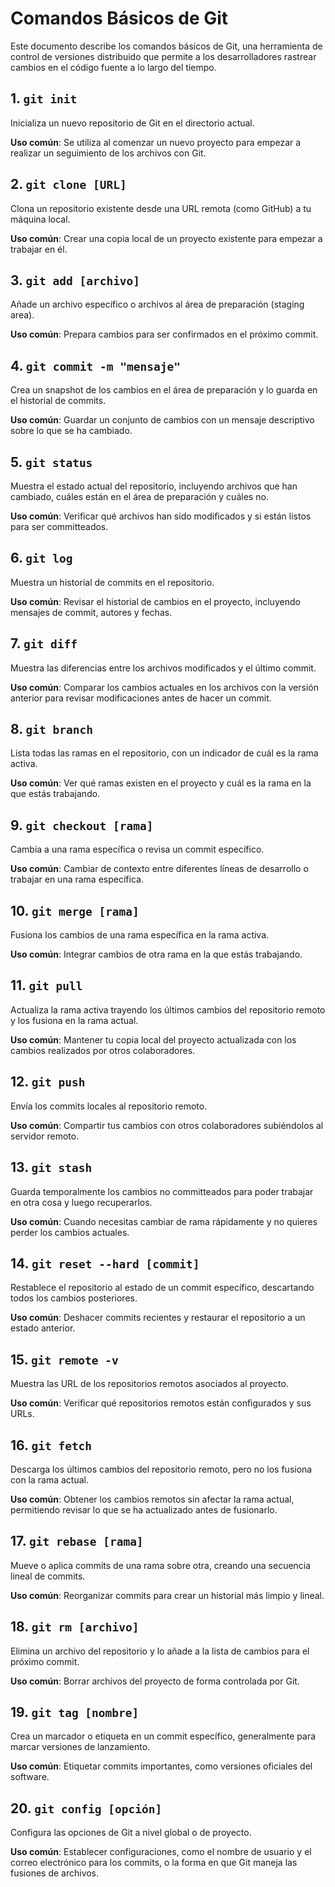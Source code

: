 # Comandos Básicos de Git

Este documento describe los comandos básicos de Git, una herramienta de control de versiones distribuido que permite a los desarrolladores rastrear cambios en el código fuente a lo largo del tiempo.

## 1. `git init`
Inicializa un nuevo repositorio de Git en el directorio actual.

**Uso común**: Se utiliza al comenzar un nuevo proyecto para empezar a realizar un seguimiento de los archivos con Git.

## 2. `git clone [URL]`
Clona un repositorio existente desde una URL remota (como GitHub) a tu máquina local.

**Uso común**: Crear una copia local de un proyecto existente para empezar a trabajar en él.

## 3. `git add [archivo]`
Añade un archivo específico o archivos al área de preparación (staging area).

**Uso común**: Prepara cambios para ser confirmados en el próximo commit.

## 4. `git commit -m "mensaje"`
Crea un snapshot de los cambios en el área de preparación y lo guarda en el historial de commits.

**Uso común**: Guardar un conjunto de cambios con un mensaje descriptivo sobre lo que se ha cambiado.

## 5. `git status`
Muestra el estado actual del repositorio, incluyendo archivos que han cambiado, cuáles están en el área de preparación y cuáles no.

**Uso común**: Verificar qué archivos han sido modificados y si están listos para ser committeados.

## 6. `git log`
Muestra un historial de commits en el repositorio.

**Uso común**: Revisar el historial de cambios en el proyecto, incluyendo mensajes de commit, autores y fechas.

## 7. `git diff`
Muestra las diferencias entre los archivos modificados y el último commit.

**Uso común**: Comparar los cambios actuales en los archivos con la versión anterior para revisar modificaciones antes de hacer un commit.

## 8. `git branch`
Lista todas las ramas en el repositorio, con un indicador de cuál es la rama activa.

**Uso común**: Ver qué ramas existen en el proyecto y cuál es la rama en la que estás trabajando.

## 9. `git checkout [rama]`
Cambia a una rama específica o revisa un commit específico.

**Uso común**: Cambiar de contexto entre diferentes líneas de desarrollo o trabajar en una rama específica.

## 10. `git merge [rama]`
Fusiona los cambios de una rama específica en la rama activa.

**Uso común**: Integrar cambios de otra rama en la que estás trabajando.

## 11. `git pull`
Actualiza la rama activa trayendo los últimos cambios del repositorio remoto y los fusiona en la rama actual.

**Uso común**: Mantener tu copia local del proyecto actualizada con los cambios realizados por otros colaboradores.

## 12. `git push`
Envía los commits locales al repositorio remoto.

**Uso común**: Compartir tus cambios con otros colaboradores subiéndolos al servidor remoto.

## 13. `git stash`
Guarda temporalmente los cambios no committeados para poder trabajar en otra cosa y luego recuperarlos.

**Uso común**: Cuando necesitas cambiar de rama rápidamente y no quieres perder los cambios actuales.

## 14. `git reset --hard [commit]`
Restablece el repositorio al estado de un commit específico, descartando todos los cambios posteriores.

**Uso común**: Deshacer commits recientes y restaurar el repositorio a un estado anterior.

## 15. `git remote -v`
Muestra las URL de los repositorios remotos asociados al proyecto.

**Uso común**: Verificar qué repositorios remotos están configurados y sus URLs.

## 16. `git fetch`
Descarga los últimos cambios del repositorio remoto, pero no los fusiona con la rama actual.

**Uso común**: Obtener los cambios remotos sin afectar la rama actual, permitiendo revisar lo que se ha actualizado antes de fusionarlo.

## 17. `git rebase [rama]`
Mueve o aplica commits de una rama sobre otra, creando una secuencia lineal de commits.

**Uso común**: Reorganizar commits para crear un historial más limpio y lineal.

## 18. `git rm [archivo]`
Elimina un archivo del repositorio y lo añade a la lista de cambios para el próximo commit.

**Uso común**: Borrar archivos del proyecto de forma controlada por Git.

## 19. `git tag [nombre]`
Crea un marcador o etiqueta en un commit específico, generalmente para marcar versiones de lanzamiento.

**Uso común**: Etiquetar commits importantes, como versiones oficiales del software.

## 20. `git config [opción]`
Configura las opciones de Git a nivel global o de proyecto.

**Uso común**: Establecer configuraciones, como el nombre de usuario y el correo electrónico para los commits, o la forma en que Git maneja las fusiones de archivos.
